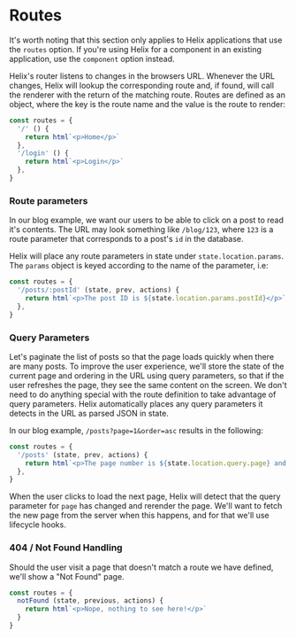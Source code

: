 # Routes

It's worth noting that this section only applies to Helix applications that use the `routes` option. If you're using Helix for a component in an existing application, use the `component` option instead.

Helix's router listens to changes in the browsers URL. Whenever the URL changes, Helix will lookup the corresponding route and, if found, will call the renderer with the return of the matching route. Routes are defined as an object, where the key is the route name and the value is the route to render:

```javascript
const routes = {
  '/' () {
    return html`<p>Home</p>`
  },
  '/login' () {
    return html`<p>Login</p>`
  },
}
```

### Route parameters

In our blog example, we want our users to be able to click on a post to read it's contents. The URL may look something like `/blog/123`, where `123` is a route parameter that corresponds to a post's `id` in the database.

Helix will place any route parameters in state under `state.location.params`. The `params` object is keyed according to the name of the parameter, i.e:

```javascript
const routes = {
  '/posts/:postId' (state, prev, actions) {
    return html`<p>The post ID is ${state.location.params.postId}</p>`
  },
}
```

### Query Parameters

Let's paginate the list of posts so that the page loads quickly when there are many posts. To improve the user experience, we'll store the state of the current page and ordering in the URL using query parameters, so that if the user refreshes the page, they see the same content on the screen. We don't need to do anything special with the route definition to take advantage of query parameters. Helix automatically places any query parameters it detects in the URL as parsed JSON in state.

In our blog example, `/posts?page=1&order=asc` results in the following:

```javascript
const routes = {
  '/posts' (state, prev, actions) {
    return html`<p>The page number is ${state.location.query.page} and the order is ${state.location.query.order}</p>`
  },
}
```

When the user clicks to load the next page, Helix will detect that the query parameter for `page` has changed and rerender the page. We'll want to fetch the new page from the server when this happens, and for that we'll use lifecycle hooks.

### 404 / Not Found Handling

Should the user visit a page that doesn't match a route we have defined, we'll show a "Not Found" page. 

```javascript
const routes = {
  notFound (state, previous, actions) {
    return html`<p>Nope, nothing to see here!</p>`
  }
}
```
